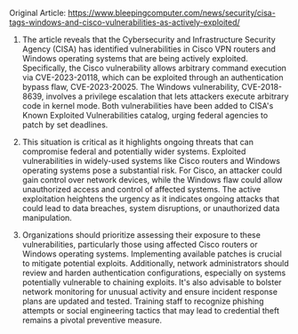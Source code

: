 Original Article: https://www.bleepingcomputer.com/news/security/cisa-tags-windows-and-cisco-vulnerabilities-as-actively-exploited/

1) The article reveals that the Cybersecurity and Infrastructure Security Agency (CISA) has identified vulnerabilities in Cisco VPN routers and Windows operating systems that are being actively exploited. Specifically, the Cisco vulnerability allows arbitrary command execution via CVE-2023-20118, which can be exploited through an authentication bypass flaw, CVE-2023-20025. The Windows vulnerability, CVE-2018-8639, involves a privilege escalation that lets attackers execute arbitrary code in kernel mode. Both vulnerabilities have been added to CISA's Known Exploited Vulnerabilities catalog, urging federal agencies to patch by set deadlines.

2) This situation is critical as it highlights ongoing threats that can compromise federal and potentially wider systems. Exploited vulnerabilities in widely-used systems like Cisco routers and Windows operating systems pose a substantial risk. For Cisco, an attacker could gain control over network devices, while the Windows flaw could allow unauthorized access and control of affected systems. The active exploitation heightens the urgency as it indicates ongoing attacks that could lead to data breaches, system disruptions, or unauthorized data manipulation.

3) Organizations should prioritize assessing their exposure to these vulnerabilities, particularly those using affected Cisco routers or Windows operating systems. Implementing available patches is crucial to mitigate potential exploits. Additionally, network administrators should review and harden authentication configurations, especially on systems potentially vulnerable to chaining exploits. It's also advisable to bolster network monitoring for unusual activity and ensure incident response plans are updated and tested. Training staff to recognize phishing attempts or social engineering tactics that may lead to credential theft remains a pivotal preventive measure.
